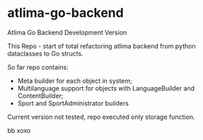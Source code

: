 # atlima-go-backend
Atlima Go Backend Development Version

This Repo - start of total refactoring atlima backend from python dataclasses to Go structs.

So far repo contains:
- Meta builder for each object in system;
- Multilanguage support for objects with LanguageBuilder and ContentBuilder;
- Sport and SportAdministrator builders

Current version not tested, repo executed only storage function.

bb xoxo
